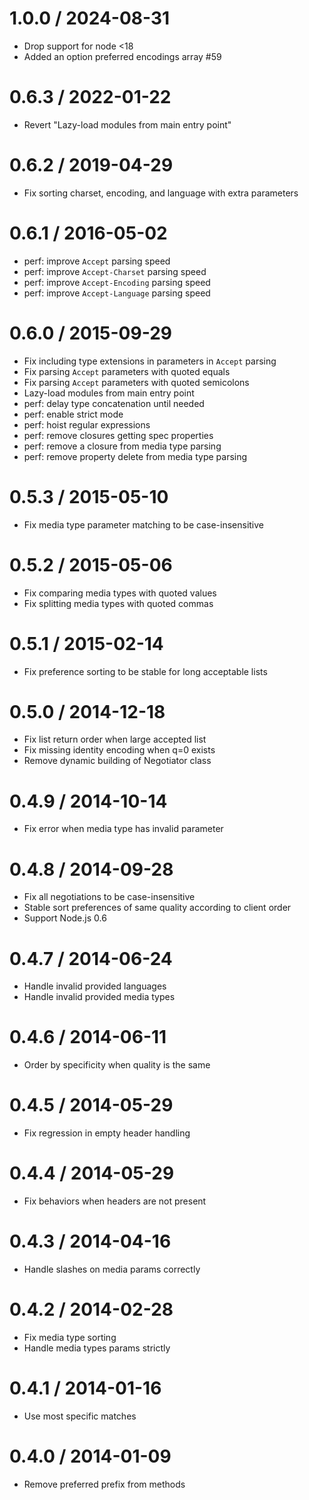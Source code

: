 1.0.0 / 2024-08-31
==================

* Drop support for node <18
* Added an option preferred encodings array #59

0.6.3 / 2022-01-22
==================

* Revert "Lazy-load modules from main entry point"

0.6.2 / 2019-04-29
==================

* Fix sorting charset, encoding, and language with extra parameters

0.6.1 / 2016-05-02
==================

* perf: improve `Accept` parsing speed
* perf: improve `Accept-Charset` parsing speed
* perf: improve `Accept-Encoding` parsing speed
* perf: improve `Accept-Language` parsing speed

0.6.0 / 2015-09-29
==================

* Fix including type extensions in parameters in `Accept` parsing
* Fix parsing `Accept` parameters with quoted equals
* Fix parsing `Accept` parameters with quoted semicolons
* Lazy-load modules from main entry point
* perf: delay type concatenation until needed
* perf: enable strict mode
* perf: hoist regular expressions
* perf: remove closures getting spec properties
* perf: remove a closure from media type parsing
* perf: remove property delete from media type parsing

0.5.3 / 2015-05-10
==================

* Fix media type parameter matching to be case-insensitive

0.5.2 / 2015-05-06
==================

* Fix comparing media types with quoted values
* Fix splitting media types with quoted commas

0.5.1 / 2015-02-14
==================

* Fix preference sorting to be stable for long acceptable lists

0.5.0 / 2014-12-18
==================

* Fix list return order when large accepted list
* Fix missing identity encoding when q=0 exists
* Remove dynamic building of Negotiator class

0.4.9 / 2014-10-14
==================

* Fix error when media type has invalid parameter

0.4.8 / 2014-09-28
==================

* Fix all negotiations to be case-insensitive
* Stable sort preferences of same quality according to client order
* Support Node.js 0.6

0.4.7 / 2014-06-24
==================

* Handle invalid provided languages
* Handle invalid provided media types

0.4.6 / 2014-06-11
==================

* Order by specificity when quality is the same

0.4.5 / 2014-05-29
==================

* Fix regression in empty header handling

0.4.4 / 2014-05-29
==================

* Fix behaviors when headers are not present

0.4.3 / 2014-04-16
==================

* Handle slashes on media params correctly

0.4.2 / 2014-02-28
==================

* Fix media type sorting
* Handle media types params strictly

0.4.1 / 2014-01-16
==================

* Use most specific matches

0.4.0 / 2014-01-09
==================

* Remove preferred prefix from methods
